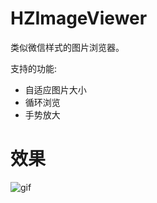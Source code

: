 # HZImageViewer

类似微信样式的图片浏览器。

支持的功能:

- 自适应图片大小
- 循环浏览
- 手势放大

# 效果

![gif](./gif/hzimageviewer.gif)

